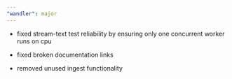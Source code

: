 ```yaml
---
"wandler": major
---
```


- fixed stream-text test reliability by ensuring only one concurrent worker runs on cpu
- fixed broken documentation links

- removed unused ingest functionality
